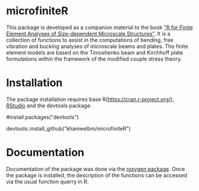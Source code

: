 # microfiniteR
This package is developed as a companion material to the book
    ["R for Finite Element Analyses of Size-dependent Microscale Structures"](https://www.springer.com/gp/book/9789811370137).
    It is a collection of functions to assist in the computations of bending,
    free vibration and bucking analyses of microscale beams and plates.
    The finite element models are based on the Timoshenko beam and Kirchhoff plate formulations within the framework of the modified couple stress theory.

# Installation
The package installation requires base R(https://cran.r-project.org/), [RStudio](https://www.rstudio.com/products/rstudio/) and the devtools package.

#install.packages("devtools")

devtools::install_github("khameelbm/microfiniteR")


# Documentation
Documentation of the package was done via the [roxygen package](https://github.com/klutometis/roxygen). 
Once the package is installed, the description of the functions can be accessed via the usual function querry in R.

